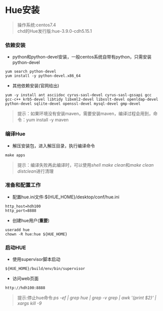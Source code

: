 # Hue安装

> 操作系统:centos7.4  
> chd的Hue发行版:hue-3.9.0-cdh5.15.1

### 依赖安装
* python和python-devel安装，一般centos系统自带有python，只需安装python-devel
```shell
yum search python-devel
yum install -y python-devel.x86_64
```
* 其他依赖安装(官网给出)
```shell
yum -y install ant asciidoc cyrus-sasl-devel cyrus-sasl-gssapi gcc gcc-c++ krb5-devel libtidy libxml2-devel libxslt-devel openldap-devel python-devel sqlite-devel openssl-devel mysql-devel gmp-devel
```

> 提示：如果环境没有安装maven，需要安装maven，编译过程会用到，命令：yum install -y maven

### 编译Hue

* 解压安装包，进入解压目录，执行编译命令
```
make apps
```

>提示：编译失败再此编译时，可以使用*shell make clean*和*make clean distclean*进行清理

### 准备和配置工作

* 配置hue.ini文件:${HUE_HOME}/desktop/conf/hue.ini
```
http_host=hdh100
http_port=8888
```

* 创建hue用户(**重要**)
```shell
useradd hue
chown -R hue:hue ${HUE_HOME}
```

### 启动HUE

* 使用supervisor脚本启动
```shell
${HUE_HOME}/build/env/bin/supervisor
```

* 访问web页面
```
http://hdh100:8888
```

>提示:停止hue命令:*ps -ef | grep hue | grep -v grep | awk '{print $2}' | xargs kill -9*




